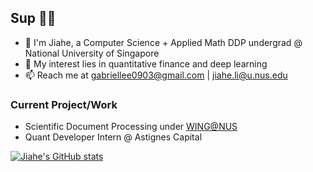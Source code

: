 ## Sup 👋🏻
* 🌱 I'm Jiahe, a Computer Science + Applied Math DDP undergrad @ National University of Singapore
* 👀 My interest lies in quantitative finance and deep learning
* 📫 Reach me at gabriellee0903@gmail.com | jiahe.li@u.nus.edu

### Current Project/Work
* Scientific Document Processing under [WING@NUS](https://wing.comp.nus.edu.sg/)
* Quant Developer Intern @ Astignes Capital

[![Jiahe's GitHub stats](https://github-readme-stats.vercel.app/api?username=ljhgabe&count_private=true&show_icons=true&theme=dracula&include_all_commits=true)](https://github.com/anuraghazra/github-readme-stats)
